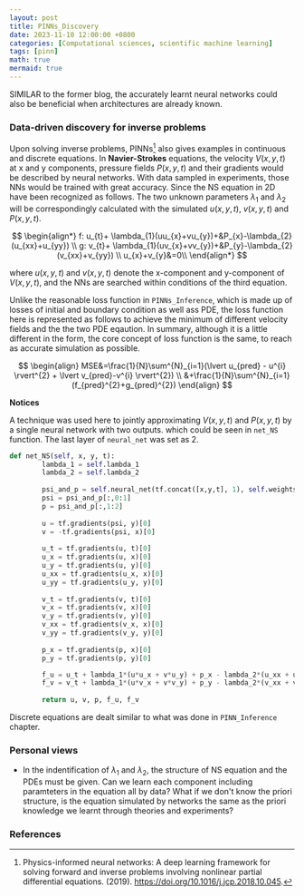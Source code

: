 ```yaml
---
layout: post
title: PINNs_Discovery
date: 2023-11-10 12:00:00 +0800
categories: [Computational sciences, scientific machine learning]
tags: [pinn]
math: true
mermaid: true
---
```


SIMILAR to the former blog, the accurately learnt neural networks could also be beneficial when architectures are already known.

### Data-driven discovery for inverse problems
Upon solving inverse problems, PINNs[^foot1] also gives examples in continuous and discrete equations.
In **Navier-Strokes** equations, the velocity $V(x,y,t)$ at x and y components, pressure fields $P(x,y,t)$ and their gradients would be described by neural networks. With data sampled in experiments, those NNs would be trained with great accuracy. Since the NS equation in 2D have been recognized as follows. The two unknown parameters $\lambda_{1}$ and $\lambda_{2}$ will be correspondingly calculated with the simulated $u(x,y,t)$, $v(x,y,t)$ and $P(x,y,t)$.

$$ 
\begin{align*}
f: u_{t}+ \lambda_{1}(uu_{x}+vu_{y})+&P_{x}-\lambda_{2}(u_{xx}+u_{yy}) \\
g: v_{t}+ \lambda_{1}(uv_{x}+vv_{y})+&P_{y}-\lambda_{2}(v_{xx}+v_{yy}) \\
u_{x}+v_{y}&=0\\
\end{align*}
$$

where $u(x,y,t)$ and $v(x,y,t)$ denote the x-component and y-component of $V(x,y,t)$, and the NNs are searched within conditions of the third equation. 

Unlike the reasonable loss function in `PINNs_Inference`, which is made up of losses of initial and boundary condition as well ass PDE, the loss function here is represented as follows to achieve the minimum of different velocity fields and the the two PDE eqaution. In summary, although it is a little different in the form, the core concept of loss function is the same, to reach as accurate simulation as possible.

$$
\begin{align}
MSE&=\frac{1}{N}\sum^{N}_{i=1}(\lvert u_{pred} - u^{i} \rvert^{2} + \lvert v_{pred}-v^{i} \rvert^{2})  \\
&+\frac{1}{N}\sum^{N}_{i=1}(f_{pred}^{2}+g_{pred}^{2})
\end{align}
$$

**Notices**

A technique was used here to jointly approximating $V(x,y,t)$ and $P(x,y,t)$ by a single neural network with two outputs. which could be seen in `net_NS` function. The last layer of `neural_net` was set as 2.
```python
def net_NS(self, x, y, t):
        lambda_1 = self.lambda_1
        lambda_2 = self.lambda_2
        
        psi_and_p = self.neural_net(tf.concat([x,y,t], 1), self.weights, self.biases)
        psi = psi_and_p[:,0:1]
        p = psi_and_p[:,1:2]
        
        u = tf.gradients(psi, y)[0]
        v = -tf.gradients(psi, x)[0]  
        
        u_t = tf.gradients(u, t)[0]
        u_x = tf.gradients(u, x)[0]
        u_y = tf.gradients(u, y)[0]
        u_xx = tf.gradients(u_x, x)[0]
        u_yy = tf.gradients(u_y, y)[0]
        
        v_t = tf.gradients(v, t)[0]
        v_x = tf.gradients(v, x)[0]
        v_y = tf.gradients(v, y)[0]
        v_xx = tf.gradients(v_x, x)[0]
        v_yy = tf.gradients(v_y, y)[0]
        
        p_x = tf.gradients(p, x)[0]
        p_y = tf.gradients(p, y)[0]

        f_u = u_t + lambda_1*(u*u_x + v*u_y) + p_x - lambda_2*(u_xx + u_yy) 
        f_v = v_t + lambda_1*(u*v_x + v*v_y) + p_y - lambda_2*(v_xx + v_yy)
        
        return u, v, p, f_u, f_v
```

Discrete equations are dealt similar to what was done in `PINN_Inference` chapter.

### Personal views
- In the indentification of $\lambda_{1}$ and $\lambda_{2}$, the structure of NS equation and the PDEs must be given. Can we learn each component including paramteters in the equation all by data? What if we don't know the priori structure, is the equation simulated by networks the same as the priori knowledge we learnt through theories and experiments?

### References

[^foot1]: Physics-informed neural networks: A deep learning framework for solving forward and inverse problems involving nonlinear partial differential equations. (2019). https://doi.org/10.1016/j.jcp.2018.10.045.